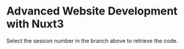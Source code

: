 # Advanced Website Development with Nuxt3

Select the session number in the branch above to retrieve the code.
